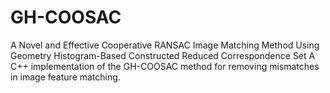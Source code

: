 # GH-COOSAC
A Novel and Effective Cooperative RANSAC Image Matching Method Using Geometry Histogram-Based Constructed Reduced Correspondence Set
A C++ implementation of the GH-COOSAC method for removing mismatches in image feature matching.
